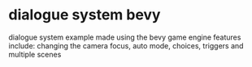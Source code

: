 # dialogue system bevy

dialogue system example made using the bevy game engine
features include: changing the camera focus, auto mode, choices, triggers and multiple scenes
